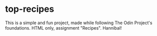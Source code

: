 # top-recipes
This is a simple and fun project, made while following The Odin Project's foundations. HTML only, assignment "Recipes". Hannibal!
